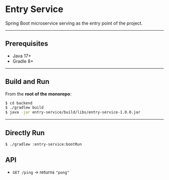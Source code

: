 
# Entry Service

Spring Boot microservice serving as the entry point of the project.

---
## Prerequisites
* Java 17+
* Gradle 8+
---

## Build and Run

From the **root of the monorepo**:

```bash
$ cd backend
$ ./gradlew build
$ java -jar entry-service/build/libs/entry-service-1.0.0.jar
```
---

## Directly Run
```bash
$ ./gradlew :entry-service:bootRun
```

## API
* `GET /ping` → returns `"pong"`
